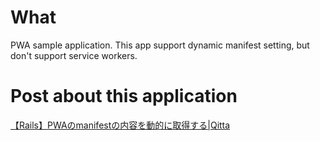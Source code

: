 # What

PWA sample application. This app support dynamic manifest setting, but don't support service workers.

# Post about this application

[【Rails】PWAのmanifestの内容を動的に取得する|Qitta](https://qiita.com/Ushinji/items/a66471be9a4795c3ad9f)
